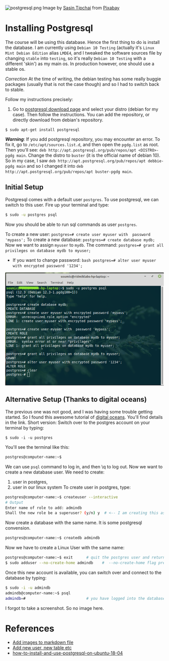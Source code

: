![postgresql.png](postgresql.png)
Image by <a href="https://pixabay.com/users/sasint-3639875/?utm_source=link-attribution&amp;utm_medium=referral&amp;utm_campaign=image&amp;utm_content=1822636">Sasin Tipchai</a> from <a href="https://pixabay.com/?utm_source=link-attribution&amp;utm_medium=referral&amp;utm_campaign=image&amp;utm_content=1822636">Pixabay</a>
# Installing Postgresql
The course will be using this database. Hence the first thing to do is install the database. I am 
currently using `Debian 10 Testing` (actually it's `Linux Mint Debian Edition` alias `LMDE4`, and I tweaked the software sources file by changing `stable` into `testing`, so it's really `Debian 10 Testing` with a different 'skin') as my main os. In production however, one should use a stable os.

*Correction* At the time of writing, the debian testing has some really buggie packages (usually that is not the case though) and so I had to switch back to stable.

Follow my instructions precisely:
1. Go to [postgresql download page](https://www.postgresql.org/download/) and select your distro (debian for my case). Then follow the instructions. You can add the repository, or directly download 
from debian's repository.
```
$ sudo apt-get install postgresql
```
***Warning***: If you add postgresql repository, you may encounter an error. To fix it, go to `/etc/apt/sources.list.d`, and then open the `pgdg.list` as root. Then you'll see: `deb http://apt.postgresql.org/pub/repos/apt <DISTRO>-pgdg main`. Change the distro to `buster` (it is the official name of debian 10).
So in my case, I saw `deb http://apt.postgresql.org/pub/repos/apt debbie-pgdg main` and so I changed it into `deb http://apt.postgresql.org/pub/repos/apt buster-pgdg main`.

## Initial Setup
Postgresql comes with a default user `postgres`. To use postgresql, we can switch to this user. Fire up your terminal and type:

```bash 
$ sudo -u postgres psql
```
Now you should be able to run sql commands as user `postgres`.

To create a new user:     ``` postgres=# create user myuser with  password 'mypass'; ```
To create a new database: ``` postgres=# create database mydb; ```
Now we want to assign `myuser` to `mydb`. The command: ``` postgres=# grant all privileges on database mydb to myuser; ```

* If you want to change password: ```bash postgres=# alter user myuser with encrypted password '1234'; ```

![Initial Setup](postgresql-initial-setup.png)

## Alternative Setup (Thanks to digital oceans)
The previous one was not good, and I was having some trouble getting started. So I found this awesome tutorial of [digital oceans](https://www.digitalocean.com/community/tutorials/how-to-install-and-use-postgresql-on-ubuntu-18-04). You'll find details in the link. Short version:
Switch over to the postgres account on your terminal by typing:
```
$ sudo -i -u postgres
```
You'll see the terminal like this: 
``` bash
postgres@computer-name:~$ 
```
We can use `psql` command to log in, and then \q to log out. Now we want to create a new database user. We need to create: 
1. user in postgres, 
2. user in our linux system
To create user in postgres, type:
```bash
postgres@computer-name:~$ createuser --interactive
# Output
Enter name of role to add: admindb
Shall the new role be a superuser? (y/n) y  # <-- I am creating this as a database superuser for now.                                              # in other cases, we may not need it
```

Now create a database with the same name. It is some postgresql convension.
```bash
postgres@computer-name:~$ createdb admindb
```

Now we have to create a Linux User with the same name:
```bash
postgres@computer-name:~$ exit      # quit the postgres user and return to your default user
$ sudo adduser --no-create-home admindb    #  --no-create-home flag prevents creating new home
```

Once this new account is available, you can switch over and connect to the database by typing:
```bash
$ sudo -i -u admindb
admindb@computer-name:~$ psql
admindb=#                           # you have logged into the database user admindb
```

I forgot to take a screenshot. So no image here.

# References
* [Add images to markdown file](https://medium.com/markdown-monster-blog/getting-images-into-markdown-documents-and-weblog-posts-with-markdown-monster-9ec6f353d8ec)
* [Add new user, new table etc](https://medium.com/coding-blocks/creating-user-database-and-adding-access-on-postgresql-8bfcd2f4a91e)
* [how-to-install-and-use-postgresql-on-ubuntu-18-04](https://www.digitalocean.com/community/tutorials/how-to-install-and-use-postgresql-on-ubuntu-18-04)